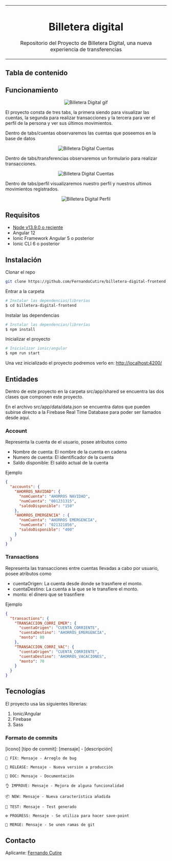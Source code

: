 <table align="center"><tr><td colspan="4" align="center" width="9999">

# Billetera digital

Repositorio del Proyecto de Billetera Digital, una nueva experiencia de transferencias

</td></tr></table>

## Tabla de contenido



## Funcionamiento

<p align="center">
  <img src="imgs/billeteraDigital.gif" alt="Billetera Digital gif">
</p>


El proyecto consta de tres tabs, la primera siendo para
visualizar las cuentas, la segunda para realizar transacciones
y la tercera para ver el perfil de la persona y ver sus últimos movimientos.

Dentro de tabs/cuentas observaremos las cuentas que poseemos en la base de datos

<p align="center">
  <img src="imgs/bd-cuentas.png" alt="Billetera Digital Cuentas">
</p>

Dentro de tabs/transferencias observaremos un formulario para realizar transacciones.
<p align="center">
  <img src="imgs/bd-cuentas.png" alt="Billetera Digital Cuentas">
</p>


Dentro de tabs/perfil visualizaremos nuestro perfil y nuestros ultimos movimientos registrados.
<p align="center">
  <img src="imgs/bd-perfil.png" alt="Billetera Digital Perfil">
</p>




## Requisitos

* [Node v13.9.0 o reciente](https://nodejs.org/es/)
* Angular 12
* Ionic Framework Angular 5 o posterior
* Ionic CLI 6 o posterior

## Instalación

Clonar el repo
```bash
git clone https://github.com/FernandoCutire/billetera-digital-frontend
```

Entrar a la carpeta
```bash
# Instalar las dependencias/librerías
$ cd billetera-digital-frontend
```

Instalar las dependencias 
```bash
# Instalar las dependencias/librerías
$ npm install
```

Inicializar el proyecto
```bash
# Inicializar ionic/angular
$ npm run start
```
Una vez inicializado el proyecto podremos verlo en: [http://localhost:4200/](http://localhost:4200/)

## Entidades

Dentro de este proyecto en la carpeta src/app/shared
se encuentra las dos clases que componen este proyecto.

En el archivo src/app/data/data.json se encuentra datos
que pueden subirse directo a la Firebase Real Time Database
para poder ser llamados desde aquí.

### Account
Representa la cuenta de el usuario, posee atributos como
- Nombre  de  cuenta: El nombre de la cuenta en cadena
- Numero  de cuenta: El identificador de la cuenta 
- Saldo disponible: El saldo actual de la cuenta

Ejemplo
```json
{
  "accounts": {
    "AHORROS_NAVIDAD": {
      "nomCuenta": "AHORROS NAVIDAD",
      "numCuenta": "001231315",
      "saldoDisponible": "150"
    },
    "AHORROS_EMERGENCIA" : {
      "nomCuenta": "AHORROS EMERGENCIA",
      "numCuenta": "021321856",
      "saldoDisponible": "400"
    }
  }
}
```
### Transactions
Representa las transacciones entre cuentas llevadas a cabo por usuario, posee atributos como
- cuentaOrigen: La cuenta desde donde se trasnfiere el monto.
- cuentaDestino: La cuenta a la que se le transfiere el monto.
- monto: el dinero que se trasnfiere

Ejemplo
```json
{
  "transactions": {
    "TRANSACCION_CORRI_EMER": {
      "cuentaOrigen": "CUENTA_CORRIENTE",
      "cuentaDestino": "AHORROS_EMERGENCIA",
      "monto": 80
    },
    "TRANSACCION_CORRI_VAC": {
      "cuentaOrigen": "CUENTA_CORRIENTE",
      "cuentaDestino": "AHORROS_VACACIONES",
      "monto": 70
    }
  }
}
```


## Tecnologías

El proyecto usa las siguientes librerias:

1. Ionic/Angular
2. Firebase
3. Sass

### Formato de commits

[ícono] [tipo de commit]: [mensaje] - [descripción]

`🐛 FIX: Mensaje - Arreglo de bug`

`🚀 RELEASE: Mensaje - Nueva versión a producción`

`📖 DOC: Mensaje - Documentación`

`👌 IMPROVE: Mensaje - Mejora de alguna funcionalidad`

`📦 NEW: Mensaje - Nueva característica añadida`

`🧪 TEST: Mensaje - Test generado`

`⚙️ PROGRESS: Mensaje - Se utiliza para hacer save-point`

`🌠 MERGE: Mensaje - Se unen ramas de git`

## Contacto
Aplicante: [Fernando Cutire](https://github.com/FernandoCutire/)
